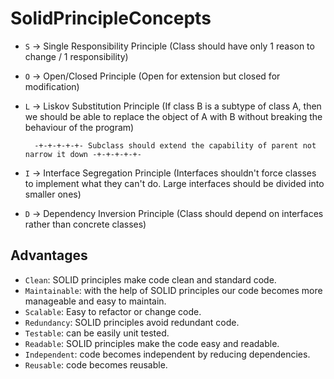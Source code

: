 # SolidPrincipleConcepts

- `S` -> Single Responsibility Principle (Class should have only 1 reason to change / 1 responsibility)
- `O` -> Open/Closed Principle (Open for extension but closed for modification)
- `L` -> Liskov Substitution Principle (If class B is a subtype of class A, then we should be able to replace the object 
        of A with B without breaking the behaviour of the program)

        -+-+-+-+-+- Subclass should extend the capability of parent not narrow it down -+-+-+-+-+-
- `I` -> Interface Segregation Principle (Interfaces shouldn't force classes to implement what they can't do. Large
        interfaces should be divided into smaller ones)
- `D` -> Dependency Inversion Principle (Class should depend on interfaces rather than concrete classes)


## Advantages

- `Clean`: SOLID principles make code clean and standard code.
- `Maintainable`: with the help of SOLID principles our code becomes more manageable and easy to maintain.
- `Scalable`: Easy to refactor or change code.
- `Redundancy`: SOLID principles avoid redundant code.
- `Testable`: can be easily unit tested.
- `Readable`: SOLID principles make the code easy and readable.
- `Independent`: code becomes independent by reducing dependencies.
- `Reusable`: code becomes reusable.